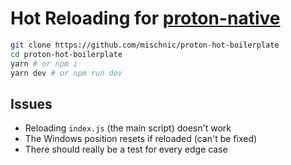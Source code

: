 # Hot Reloading for [proton-native](https://github.com/kusti8/proton-native)

```sh
git clone https://github.com/mischnic/proton-hot-boilerplate
cd proton-hot-boilerplate
yarn # or npm i
yarn dev # or npm run dev
```

## Issues

- Reloading `index.js` (the main script) doesn't work
- The Windows position resets if reloaded (can't be fixed)
- There should really be a test for every edge case
